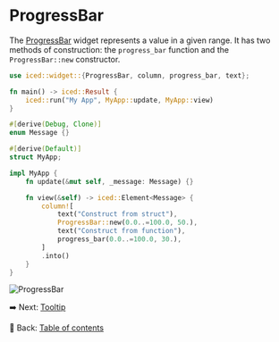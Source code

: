 # ProgressBar

The [ProgressBar](https://docs.rs/iced/0.13.1/iced/widget/progress_bar/struct.ProgressBar.html) widget represents a value in a given range.
It has two methods of construction: the `progress_bar` function and the `ProgressBar::new` constructor.

```rust
use iced::widget::{ProgressBar, column, progress_bar, text};

fn main() -> iced::Result {
    iced::run("My App", MyApp::update, MyApp::view)
}

#[derive(Debug, Clone)]
enum Message {}

#[derive(Default)]
struct MyApp;

impl MyApp {
    fn update(&mut self, _message: Message) {}

    fn view(&self) -> iced::Element<Message> {
        column![
            text("Construct from struct"),
            ProgressBar::new(0.0..=100.0, 50.),
            text("Construct from function"),
            progress_bar(0.0..=100.0, 30.),
        ]
        .into()
    }
}
```

![ProgressBar](./pic/progressbar.png)

:arrow_right: Next: [Tooltip](./tooltip.md)

:blue_book: Back: [Table of contents](./../README.md)

